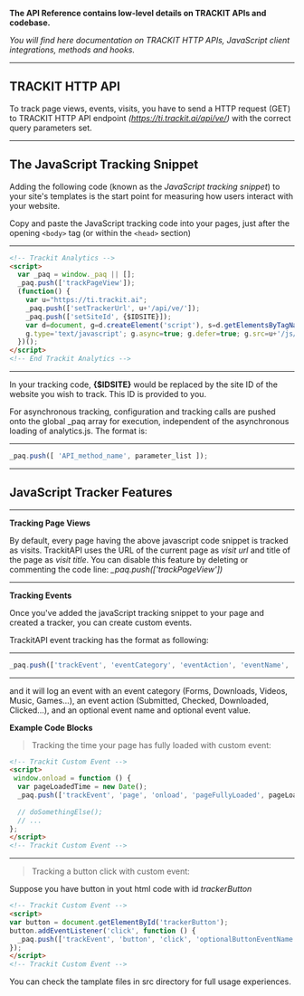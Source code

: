 **The API Reference contains low-level details on TRACKIT APIs and codebase.**

*You will find here documentation on TRACKIT HTTP APIs, JavaScript client integrations, methods and hooks.*

---

## TRACKIT HTTP API

To track page views, events, visits, you have to send a HTTP request (GET) to TRACKIT HTTP API endpoint *(https://ti.trackit.ai/api/ve/)* with the correct query parameters set.

---

## The JavaScript Tracking Snippet

Adding the following code (known as the *JavaScript tracking snippet*) to your site's templates is the start point for measuring how users interact with your website.

Copy and paste the JavaScript tracking code into your pages, just after the opening `<body>` tag (or within the `<head>` section)

---
```html
<!-- Trackit Analytics -->
<script>
  var _paq = window._paq || [];
  _paq.push(['trackPageView']);
  (function() {
    var u="https://ti.trackit.ai";
    _paq.push(['setTrackerUrl', u+'/api/ve/']);
    _paq.push(['setSiteId', {$IDSITE}]);
    var d=document, g=d.createElement('script'), s=d.getElementsByTagName('script')[0];
    g.type='text/javascript'; g.async=true; g.defer=true; g.src=u+'/js/v1.0/analytics.js'; s.parentNode.insertBefore(g,s);
  })();
</script>
<!-- End Trackit Analytics -->
```
---

In your tracking code, **{$IDSITE}** would be replaced by the site ID of the website you wish to track. This ID is provided to you.

For asynchronous tracking, configuration and tracking calls are pushed onto the global _paq array for execution, independent of the asynchronous loading of analytics.js. The format is:

---
```javascript
_paq.push([ 'API_method_name', parameter_list ]);
```
---

## JavaScript Tracker Features

---
**Tracking Page Views**

By default, every page having the above javascript code snippet is tracked as visits. TrackitAPI uses the URL of the current page as _visit url_ and title of the page as _visit title_. You can disable this feature by deleting or commenting the code line: _\_paq.push(['trackPageView'])_

---
**Tracking Events**

Once you've added the javaScript tracking snippet to your page and created a tracker, you can create custom events.

TrackitAPI event tracking has the format as following:

---
```javascript
_paq.push(['trackEvent', 'eventCategory', 'eventAction', 'eventName', 'eventValue']);
```
---
and it will log an event with an event category (Forms, Downloads, Videos, Music, Games...), an event action (Submitted, Checked, Downloaded, Clicked...), and an optional event name and optional event value.

**Example Code Blocks**

> Tracking the time your page has fully loaded with custom event:

```html
<!-- Trackit Custom Event -->
<script>
 window.onload = function () {  
  var pageLoadedTime = new Date();
  _paq.push(['trackEvent', 'page', 'onload', 'pageFullyLoaded', pageLoadedTime.getTime()]);
  
  // doSomethingElse();
  // ...
};
</script>
<!-- Trackit Custom Event -->
```
---

> Tracking a button click with custom event:

Suppose you have button in yout html code with id _trackerButton_

```html
<!-- Trackit Custom Event -->
<script>
var button = document.getElementById('trackerButton');
button.addEventListener('click', function () {
  _paq.push(['trackEvent', 'button', 'click', 'optionalButtonEventName', 'optionalButtonEventValue']);
});
</script>
<!-- Trackit Custom Event -->
```

You can check the tamplate files in src directory for full usage experiences.
